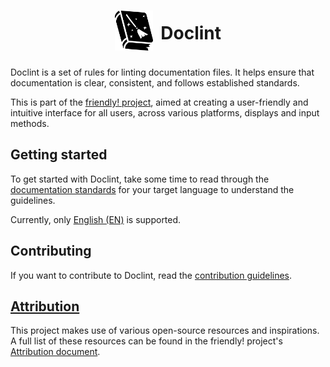 <h1 align="center" style="display: flex; align-items: center; justify-content: center; gap: 12px;">
    <picture>
        <source media="(prefers-color-scheme: dark)" srcset="Frontend/doclint-icon-dark.svg">
        <source media="(prefers-color-scheme: light)" srcset="Frontend/doclint-icon-light.svg">
        <img height="64" alt="A flat image of a book with a broom on the cover" src="Frontend/doclint-icon-light.svg">
    </picture>
    Doclint
</h1>

Doclint is a set of rules for linting documentation files. It helps ensure that documentation is clear, consistent, and follows established standards.

This is part of the [friendly! project](https://github.com/friendly-project), aimed at creating a user-friendly and intuitive interface for all users, across various platforms, displays and input methods.

## Getting started

To get started with Doclint, take some time to read through the [documentation standards](Standards/README.md) for your target language to understand the guidelines.

Currently, only [English (EN)](Standards/EN.md) is supported.

## Contributing

If you want to contribute to Doclint, read the [contribution guidelines](.github/CONTRIBUTING.md).

## [Attribution](https://github.com/friendly-project/docs/blob/main/Docs/Attribution.md)

This project makes use of various open-source resources and inspirations. A full list of these resources can be found in the friendly! project's [Attribution document](https://github.com/friendly-project/docs/blob/main/Docs/Attribution.md).

